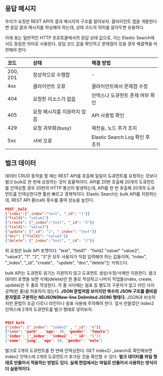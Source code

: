 ## 응답 메시지
우리가 요청한 REST API의 결과 메시지의 구조를 알아보자. 클라이언트 앱을 개발한다면 응답 결과 메시지를 파싱해야 하는데, 상태 코드의 의미를 알아두면 유용하다.

아래 표는 일반적인 HTTP 프로토콜에서의 응답 상태 값으로, 이는 Elastic Search에서도 동일한 의미로 사용된다. 응답 코드 값을 확인하고 문제점이 있을 경우 해결책을 마련해야 한다.

|코드|상태|해결 방법|
|:---|:---|:---|
|200, 201|정상적으로 수행함|-|
|4xx|클라이언트 오류|클라이언트에서 문제점 수정|
|404|요청한 리소스가 없음|인덱스나 도큐먼트 존재 여부 확인|
|405|요청 메시지를 지원하지 않음|API 사용법 확인|
|429|요청 과부화(busy)|재전송, 노드 추가 조치|
|5xx|서버 오류|Elastic Search Log 확인 후 조치|


## 벌크 데이터
데이터 CRUD 동작을 할 때는 REST API를 호출해 일일이 도큐먼트를 요청하는 것보다 벌크 bulk로 한 번에 요청하는 것이 효율적이다. API를 20번 호출해 20개의 도큐먼트를 인덱싱할 경우 20번의 HTTP 통신이 발생하는데, API를 한 번 호출해 20개의 도큐먼트를 인덱싱한다면 훨씬 빠르고 경제적이다. Elastic Search는 bulk API를 지원하는데, REST API 콜(call) 횟수를 줄여 성능을 높인다. 

```json
POST _bulk
{"index":{"_index":"test", "_id": "1"}}
{"field1": "value1"}
{"create": {"_index":"test", "_id": "3"}}
{"field1": "value3"}
{"update": {"_id": "1", "_index": "test"}}
{"doc": {"field2": "value2"}}
{"delete": {"_index":"test", "_id": "2"}}
```
위 요청은 bulk API 포맷이다. "test", "field1" · "field2 "valuel" "value2", "value3", "1". "2", "3"은 모두 사용자가 직접 입력해야 하는 값들이며, "index", "\_index", "\_id", "create", . "update", "doc",  "delete"는 키워드다.

bulk API는 도큐먼트 읽기는 지원하지 않고 도큐먼트 생성/수정/삭제만 지원한다. 벌크 데이터 포맷을 보면 삭제(delete)만 한 줄로 작성하고 나머지 작업들(index, create, update)은 두 줄로 작성된다. 각 줄 사이에는 쉼표 등 별도의 구분자가 없고 라인 사이 공백(빈 줄)을 허용하지 않는다. **JSON 문법처럼 보이지만 복수의 JSON 구조를 줄바꿈 문자열로 구분하는 NDJSON(New-line Delimited JSON) 형태다.** JSON과 비슷하지만 문법이 조금 다르니 라인이나 쉼표 사용에 주의해야 한다. 앞서 만들었던 index2 인덱스에 2개의 도큐먼트를 벌크 형태로 넣어보자. 

```json

POST bulk 
{"index": {"_index": "index2" , "_id": "4"}} 
{"name": 'park" , "age": 30, "gender": "female"} 
{"index": {"_index": "index2" , " id": "5"}} 
{"name": "jung", "age": 50, "gender": "male"} 
```

벌크로 2개의 도큐먼트를 한 번에 인덱싱한다. GET index2/ \_search로 확인해보면 index2 인덱스에 2개의 도큐먼트가 추가된 것을 확인할 수 있다. **벌크 데이터를 파일 형태로 만들어서 적용하는 방법도 있다. 실제 현업에서는 파일로 만들어서 사용하는 방식이 더 실용적이다.**
